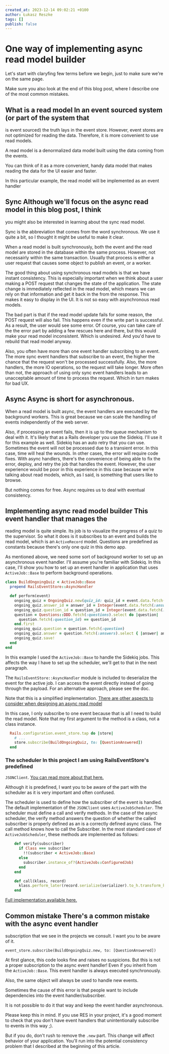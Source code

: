 ```yaml
---
created_at: 2023-12-14 09:02:21 +0100
author: Łukasz Reszke
tags: []
publish: false
---
```


# One way of implementing async read model builder

Let's start with claryfing few terms before we begin, just to make sure we're
on the same page.

Make sure you also look at the end of this blog post, where I describe one of
the most common mistakes.

## What is a read model In an event sourced system (or part of the system that
is event sourced) the truth lays in the event store. However, event stores are
not optimized for reading the data. Therefore, it is more convenient to use
read models.

A read model is a denormalized data model built using the data coming from the
events.

You can think of it as a more convenient, handy data model that makes reading
the data for the UI easier and faster.

In this particular example, the read model will be implemented as an event
handler

<!-- more -->

## Sync Although we'll focus on the async read model in this blog post, I think
you might also be interested in learning about the sync read model.

Sync is the abbreviation that comes from the word synchronous. We use it quite
a bit, so I thought it might be useful to make it clear.

When a read model is built synchronously, both the event and the read model are
stored in the database within the same process. However, not necessairly within
the same transaction. Usually that process is either a user request that causes
some object to publish an event, or a worker.

The good thing about using synchronous read models is that we have instant
consistency. This is especially important when we think about a user making a
POST request that changes the state of the application. The state change is
immediately reflected in the read model, which means we can rely on that
information and get it back in the from the response. This makes it easy to
display in the UI. It is not so easy with asynchronous read models.

The bad part is that if the read model update fails for some reason, the POST
request will also fail. This happens even if the write part is successful. As a
result, the user would see some error. Of course, you can take care of the the
error part by adding a few rescues here and there, but this would make your
read model inconsistent. Which is undesired. And you'd have to rebuild that
read model anyway.

Also, you often have more than one event handler subscribing to an event. The
more sync event handlers that subscribe to an event, the higher the chance that
the request won't be processed successfully. Also, the more handlers, the more
IO operations, so the request will take longer. More often than not, the
approach of using only sync event handlers leads to an unacceptable amount of
time to process the request. Which in turn makes for bad UX.

## Async Async is short for asynchronous.

When a read model is built async, the event handlers are executed by the
background workers. This is great because we can scale the handling of events
independently of the web server.

Also, if processing an event fails, then it is up to the queue mechanism to
deal with it. It's likely that as a Rails developer you use the Sidekiq. I'll
use it for this example as well. Sidekiq has an auto retry that you can use.
Sometimes the event will not be processed due to a transient error. In this
case, time will heal the wounds.  In other cases, the error will require code
fixes. With async handlers, there's the convenience of being able to fix the
error, deploy, and retry the job that handles the event. However, the user
experience would be poor in this  experience in this case because we're talking
about read models, which, as I said, is something that users like to browse.

But nothing comes for free. Async requires us to deal with eventual
consistency.

## Implementing async read model builder This event handler that manages the
reading model is quite simple. Its job is to visualize the progress of a quiz
to the supervisor. So what it does is it subscribes to an event and builds the
read model, which is an `ActiveRecord` model. Questions are predefined as
constants because there's only one quiz in this demo app.

As mentioned above, we need some sort of background worker to set up an
asynchronous event handler. I'll assume you're familiar with Sidekiq. In this
case, I'll show you how to set up an event handler in application that uses
`ActiveJob::Base` to perform background operations.

```ruby
class BuildOngoingQuiz < ActiveJob::Base
  prepend RailsEventStore::AsyncHandler

  def perform(event)
    ongoing_quiz = OngoingQuiz.new(quiz_id: quiz_id = event.data.fetch(:quiz_id))
    ongoing_quiz.answer_id = answer_id = Integer(event.data.fetch(:answer_id))
    ongoing_quiz.question_id = question_id = Integer(event.data.fetch(:question_id))
    question = Questions::DDD.fetch(:questions).select do |question|
      question.fetch(:question_id) == question_id
    end.first
    ongoing_quiz.question = question.fetch(:question)
    ongoing_quiz.answer = question.fetch(:answers).select { |answer| answer.fetch(:id) == answer_id }.first.fetch(:answer)
    ongoing_quiz.save!
  end
end
```

In this example I used the `ActiveJob::Base` to handle the Sidekiq jobs. This
affects the way I have to set up the scheduler, we'll get to that in the next
paragraph.

The `RailsEventStore::AsyncHandler` module is included to deserialize the event
for the active job. I can access the event directly instead of going through
the payload. For an alternative approach, please see the doc.

Note that this is a simplified implementation. [There are other aspects to
consider when designing an async read
model](https://blog.arkency.com/read-model-patterns-in-case-of-lack-of-order-guarantee/)

In this case, I only subscribe to one event because that is all I need to build
the read model. Note that my first argument to the method is a class, not a
class instance.
```ruby
  Rails.configuration.event_store.tap do |store|
    # ... 
    store.subscribe(BuildOngoingQuiz, to: [QuestionAnswered])
  end
```

### The scheduler In this project I am using RailsEventStore's predefined
`JSONClient`. [You can read more about that
here.](https://blog.arkency.com/first-class-json-b-handling-in-rails-event-store/)

Although it is predefined, I want you to be aware of the part with the
scheduler as it is very important and often confused.

The scheduler is used to define how the subscriber of the event is handled. The
default implementation of the `JSONClient` uses `ActiveJobScheduler`. The
scheduler must define a call and verify methods. In the case of the async
scheduler, the verify method answers the question of whether the called
subscriber is properly defined as an is a correctly defined async class. The
call method knows how to call the Subscriber. In the most standard case of
`ActiveJobScheduler`, these methods are implemented as follows:

```ruby
    def verify(subscriber)
      if Class === subscriber
        !!(subscriber < ActiveJob::Base)
      else
        subscriber.instance_of?(ActiveJob::ConfiguredJob)
      end
    end

    def call(klass, record)
      klass.perform_later(record.serialize(serializer).to_h.transform_keys(&:to_s))
    end
```

[Full implementation available here.](https://github.com/RailsEventStore/rails_event_store/blob/48ac91ec4c481257740fb5c9d1ee72489dcf5731/rails_event_store/lib/rails_event_store/active_job_scheduler.rb#L4)

## Common mistake There's a common mistake with the async event handler
subscription that we see in the projects we consult. I want you to be aware of
it.

`event_store.subscribe(BuildOngoingQuiz.new, to: [QuestionAnswered])`

At first glance, this code looks fine and raises no suspicions. But this is not
a proper subscription to the async event handler! Even if you inherit from the
`ActiveJob::Base`. This event handler is always executed synchronously.

Also, the same object will always be used to handle new events.

Sometimes the cause of this error is that people want to include dependencies
into the event handler/subscriber. 

It is not possible to do it that way and keep the event handler asynchronous.

Please keep this in mind. If you use RES in your project, it's a good moment to
check that you don't have event handlers that unintentionally subscribe to
events in this way ;).

But if you do, don't rush to remove the `.new` part. This change will affect
behavior of your application. You'll run into the potential consistency problem
that I described at the beginning of this article.

